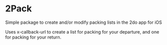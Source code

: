 # 2Pack
Simple package to create and/or modify packing lists in the 2do app for iOS

Uses x-callback-url to create a list for packing for your departure, and one for packing for your return.
